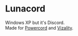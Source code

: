 # Lunacord
Windows XP but it's Discord.  
Made for [Powercord](https://powercord.dev) and [Vizality](https://vizality.com).
